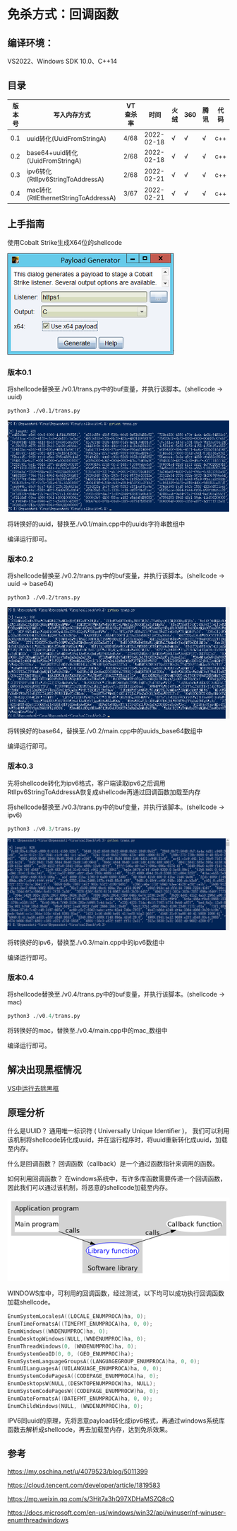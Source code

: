# 免杀方式：回调函数



## 编译环境：

VS2022、Windows SDK 10.0、C++14



## 目录

| 版本号 | 写入内存方式                         | VT查杀率 | 时间       | 火绒 | 360  | 腾讯 | 代码 |
| ------ | ------------------------------------ | -------- | ---------- | ---- | ---- | ---- | ---- |
| 0.1    | uuid转化(UuidFromStringA)            | 4/68     | 2022-02-18 | √    | √    | √    | c++  |
| 0.2    | base64+uuid转化(UuidFromStringA)     | 2/68     | 2022-02-18 | √    | √    | √    | c++  |
| 0.3    | ipv6转化(RtlIpv6StringToAddressA)    | 2/68     | 2022-02-21 | √    | √    | √    | c++  |
| 0.4    | mac转化(RtlEthernetStringToAddressA) | 3/67     | 2022-02-21 | √    | √    | √    | c++  |



## 上手指南

 使用Cobalt Strike生成X64位的shellcode

![image-20220218181020741](../images/image-callback-1.png)

###  版本0.1

将shellcode替换至./v0.1/trans.py中的buf变量，并执行该脚本。(shellcode -> uuid)

```bash
python3 ./v0.1/trans.py
```

![image-20220218192747863](../images/image-callback-2.png)

将转换好的uuid，替换至./v0.1/main.cpp中的uuids字符串数组中

编译运行即可。



### 版本0.2

将shellcode替换至./v0.2/trans.py中的buf变量，并执行该脚本。(shellcode -> uuid -> base64)

```bash
python3 ./v0.2/trans.py
```

![image-20220218193413454](../images/image-callback-3.png)

将转换好的base64，替换至./v0.2/main.cpp中的uuids_base64数组中

编译运行即可。



### 版本0.3

先将shellcode转化为ipv6格式，客户端读取ipv6之后调用RtlIpv6StringToAddressA恢复成shellcode再通过回调函数加载至内存

将shellcode替换至./v0.3/trans.py中的buf变量，并执行该脚本。(shellcode -> ipv6)

```python
python3 ./v0.3/trans.py
```

![111](../images/image-callback-5.png)

将转换好的ipv6，替换至./v0.3/main.cpp中的ipv6数组中

编译运行即可。

### 版本0.4

将shellcode替换至./v0.4/trans.py中的buf变量，并执行该脚本。(shellcode -> mac)

```python
python3 ./v0.4/trans.py
```

将转换好的mac，替换至./v0.4/main.cpp中的mac_数组中

编译运行即可。





## 解决出现黑框情况

[VS中运行去除黑框](https://github.com/midisec/BypassAnti-Virus/blob/main/common/VS%E4%B8%AD%E8%BF%90%E8%A1%8C%E5%8E%BB%E9%99%A4%E9%BB%91%E6%A1%86.md)



## 原理分析

什么是UUID？  通用唯一标识符 ( Universally Unique Identifier )， 我们可以利用该机制将shellcode转化成uuid，并在运行程序时，将uuid重新转化成uuid，加载至内存。

什么是回调函数？  回调函数（callback）是一个通过函数指针来调用的函数。

如何利用回调函数？  在windows系统中，有许多库函数需要传递一个回调函数，因此我们可以通过该机制，将恶意的shellcode加载至内存。

![cucv50oqin](../images/image-callback-4.png)

WINDOWS库中，可利用的回调函数，经过测试，以下均可以成功执行回调函数加载shellcode。

```c++
EnumSystemLocalesA((LOCALE_ENUMPROCA)ha, 0);
EnumTimeFormatsA((TIMEFMT_ENUMPROCA)ha, 0, 0);
EnumWindows((WNDENUMPROC)ha, 0);
EnumDesktopWindows(NULL,(WNDENUMPROC)ha, 0);
EnumThreadWindows(0, (WNDENUMPROC)ha, 0);
EnumSystemGeoID(0, 0, (GEO_ENUMPROC)ha);
EnumSystemLanguageGroupsA((LANGUAGEGROUP_ENUMPROCA)ha, 0, 0);
EnumUILanguagesA((UILANGUAGE_ENUMPROCA)ha, 0, 0);
EnumSystemCodePagesA((CODEPAGE_ENUMPROCA)ha, 0);
EnumDesktopsW(NULL,(DESKTOPENUMPROCW)ha, NULL);
EnumSystemCodePagesW((CODEPAGE_ENUMPROCW)ha, 0);
EnumDateFormatsA((DATEFMT_ENUMPROCA)ha, 0, 0);
EnumChildWindows(NULL, (WNDENUMPROC)ha, 0);
```



IPV6同uuid的原理，先将恶意payload转化成ipv6格式，再通过windows系统库函数去解析成shellcode，再去加载至内存，达到免杀效果。





## 参考

https://my.oschina.net/u/4079523/blog/5011399

https://cloud.tencent.com/developer/article/1819583

https://mp.weixin.qq.com/s/3Hit7a3hQ97XDHaMSZQ8cQ

https://docs.microsoft.com/en-us/windows/win32/api/winuser/nf-winuser-enumthreadwindows